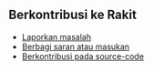 ## Berkontribusi ke Rakit

- [Laporkan masalah](http://github.com/esyede/rakit/issues)
- [Berbagi saran atau masukan](http://rakit.esyede.my.id/forum)
- [Berkontribusi pada source-code](http://github.com/esyede/rakit/pulls)

